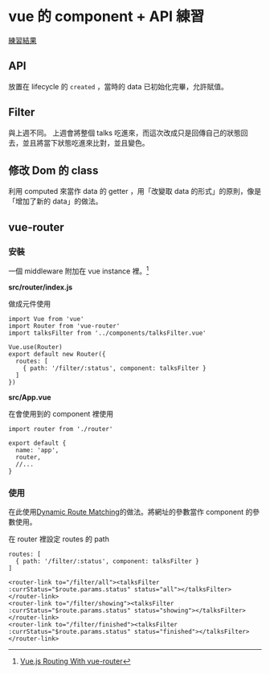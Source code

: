 # vue 的 component + API 練習

[練習結果](https://dwatow.github.io/vue-a-bit/2018-04-10/Chris/#/filter/showing)

## API

放置在 lifecycle 的 `created` ，當時的 data 已初始化完畢，允許賦值。

## Filter

與上週不同。
上週會將整個 talks 吃進來，而這次改成只是回傳自己的狀態回去，並且將當下狀態吃進來比對，並且變色。

## 修改 Dom 的 class

利用 computed 來當作 data 的 getter ，用「改變取 data 的形式」的原則，像是「增加了新的 data」的做法。

## vue-router

### 安裝

一個 middleware 附加在 vue instance 裡。[^middleware]

**src/router/index.js**

做成元件使用

```
import Vue from 'vue'
import Router from 'vue-router'
import talksFilter from '../components/talksFilter.vue'

Vue.use(Router)
export default new Router({
  routes: [
    { path: '/filter/:status', component: talksFilter }
  ]
})
```

**src/App.vue**

在會使用到的 component 裡使用

```
import router from './router'

export default {
  name: 'app',
  router,
  //...
}
```

### 使用

在此使用[Dynamic Route Matching](https://router.vuejs.org/en/essentials/dynamic-matching.html)的做法。將網址的參數當作 component 的參數使用。

在 router 裡設定 routes 的 path

```
routes: [
  { path: '/filter/:status', component: talksFilter }
]
```

```
<router-link to="/filter/all"><talksFilter :currStatus="$route.params.status" status="all"></talksFilter></router-link>
<router-link to="/filter/showing"><talksFilter :currStatus="$route.params.status" status="showing"></talksFilter></router-link>
<router-link to="/filter/finished"><talksFilter :currStatus="$route.params.status" status="finished"></talksFilter></router-link>
```



[^middleware]: [Vue.js Routing With vue-router](https://medium.com/codingthesmartway-com-blog/vue-js-routing-with-vue-router-4c428fabb078)
